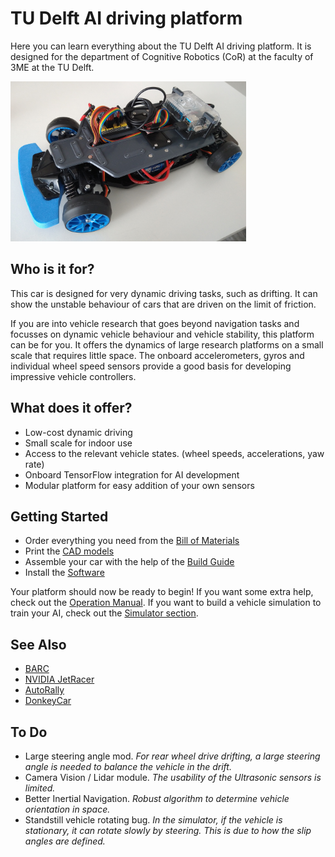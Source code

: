 # TU Delft AI driving platform
Here you can learn everything about the TU Delft AI driving platform. It is designed for the department of Cognitive Robotics (CoR) at the faculty of 3ME at the TU Delft.

<img src="/images/TUDAI1.jpg" height=256>

## Who is it for?
This car is designed for very dynamic driving tasks, such as drifting. It can show the unstable behaviour of cars that are driven on the limit of friction. 

If you are into vehicle research that goes beyond navigation tasks and focusses on dynamic vehicle behaviour and vehicle stability, this platform can be for you. It offers the dynamics of large research platforms on a small scale that requires little space. The onboard accelerometers, gyros and individual wheel speed sensors provide a good basis for developing impressive vehicle controllers.

## What does it offer?
- Low-cost dynamic driving
- Small scale for indoor use
- Access to the relevant vehicle states. (wheel speeds, accelerations, yaw rate)
- Onboard TensorFlow integration for AI development
- Modular platform for easy addition of your own sensors

## Getting Started
- Order everything you need from the [Bill of Materials](/documentation/bill_of_materials.md) 
- Print the [CAD models](/cad)
- Assemble your car with the help of the [Build Guide](/documentation/build_guide.md)
- Install the [Software](/documentation/software_setup.md)

Your platform should now be ready to begin! 
If you want some extra help, check out the [Operation Manual](/documentation/operation_manual.md). If you want to build a vehicle simulation to train your AI, check out the [Simulator section](/simulator).

## See Also
- [BARC](https://github.com/MPC-Berkeley/barc)
- [NVIDIA JetRacer](https://github.com/NVIDIA-AI-IOT/jetracer)
- [AutoRally](https://autorally.github.io/)
- [DonkeyCar](https://www.donkeycar.com/)


## To Do
- Large steering angle mod. _For rear wheel drive drifting, a large steering angle is needed to balance the vehicle in the drift._
- Camera Vision / Lidar module. _The usability of the Ultrasonic sensors is limited._
- Better Inertial Navigation. _Robust algorithm to determine vehicle orientation in space._
- Standstill vehicle rotating bug. _In the simulator, if the vehicle is stationary, it can rotate slowly by steering. This is due to how the slip angles are defined._

